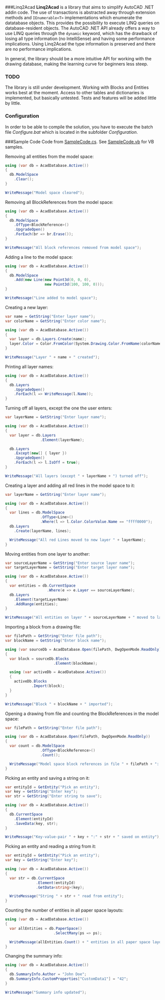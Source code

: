 ###Linq2Acad
**Linq2Acad** is a library that aims to simplify AutoCAD .NET addin code. The use of transactions is abstracted away through extension methods and ```IEnumerable<T>``` implementations which enumerate the datatabase objects. This provides the possibility to execute LINQ queries on database-resident objects. The AutoCAD .NET API already offers a way to use LINQ queries through the ```dynamic``` keyword, which has the drawback of losing all type information (no IntelliSense) and having some performance implications. Using Linq2Acad the type information is preserved and there are no performance implications.

In general, the library should be a more intuitive API for working with the drawing database, making the learning curve for beginners less steep.

### TODO
The library is still under development. Working with Blocks and Entities works best at the moment. Access to other tables and dictionaries is implemented, but basically untested. Tests and features will be added little by little.

### Configuration
In order to be able to compile the solution, you have to execute the batch file *Configure.bat* which is located in the subfolder *Configuration*.

###Sample Code
Code from [SampleCode.cs](https://github.com/wtertinek/Linq2Acad/blob/master/Linq2Acad.SampleCode.CS/SampleCode.cs). See [SampleCode.vb](https://github.com/wtertinek/Linq2Acad/blob/master/Linq2Acad.SampleCode.VB/SampleCode.vb) for VB samples.

Removing all entities from the model space:

```c#
using (var db = AcadDatabase.Active())
{
  db.ModelSpace
    .Clear();
}

WriteMessage("Model space cleared");
```

Removing all BlockReferences from the model space:

```c#
using (var db = AcadDatabase.Active())
{
  db.ModelSpace
    .OfType<BlockReference>()
    .UpgradeOpen()
    .ForEach(br => br.Erase());
}

WriteMessage("All block references removed from model space");
```

Adding a line to the model space:

```c#
using (var db = AcadDatabase.Active())
{
  db.ModelSpace
    .Add(new Line(new Point3d(0, 0, 0),
                  new Point3d(100, 100, 0)));
}

WriteMessage("Line added to model space");
```

Creating a new layer:

```c#
var name = GetString("Enter layer name");
var colorName = GetString("Enter color name");

using (var db = AcadDatabase.Active())
{
  var layer = db.Layers.Create(name);
  layer.Color = Color.FromColor(System.Drawing.Color.FromName(colorName));
}

WriteMessage("Layer " + name + " created");
```

Printing all layer names:

```c#
using (var db = AcadDatabase.Active())
{
  db.Layers
    .UpgradeOpen()
    .ForEach(l => WriteMessage(l.Name));
}
```

Turning off all layers, except the one the user enters:

```c#
var layerName = GetString("Enter layer name");

using (var db = AcadDatabase.Active())
{
  var layer = db.Layers
                .Element(layerName);

  db.Layers
    .Except(new[] { layer })
    .UpgradeOpen()
    .ForEach(l => l.IsOff = true);
}

WriteMessage("All layers (except " + layerName + ") turned off");
```

Creating a layer and adding all red lines in the model space to it:

```c#
var layerName = GetString("Enter layer name");

using (var db = AcadDatabase.Active())
{
  var lines = db.ModelSpace
                .OfType<Line>()
                .Where(l => l.Color.ColorValue.Name == "ffff0000");
  db.Layers
    .Create(layerName, lines);

  WriteMessage("All red Lines moved to new layer " + layerName);
}
```

Moving entities from one layer to another:

```c#
var sourceLayerName = GetString("Enter source layer name");
var targetLayerName = GetString("Enter target layer name");

using (var db = AcadDatabase.Active())
{
  var entities = db.CurrentSpace
                   .Where(e => e.Layer == sourceLayerName);
  db.Layers
    .Element(targetLayerName)
    .AddRange(entities);
}

WriteMessage("All entities on layer " + sourceLayerName + " moved to layer " + targetLayerName);
```

Importing a block from a drawing file:

```c#
var filePath = GetString("Enter file path");
var blockName = GetString("Enter block name");

using (var sourceDb = AcadDatabase.Open(filePath, DwgOpenMode.ReadOnly))
{
  var block = sourceDb.Blocks
                      .Element(blockName);

  using (var activeDb = AcadDatabase.Active())
  {
    activeDb.Blocks
            .Import(block);
  }
}

WriteMessage("Block " + blockName + " imported");
```

Opening a drawing from file and counting the BlockReferences in the model space:

```c#
var filePath = GetString("Enter file path");

using (var db = AcadDatabase.Open(filePath, DwgOpenMode.ReadOnly))
{
  var count = db.ModelSpace
                .OfType<BlockReference>()
                .Count();

  WriteMessage("Model space block references in file " + filePath + ": " + count);
}
```

Picking an entity and saving a string on it:

```c#
var entityId = GetEntity("Pick an entity");
var key = GetString("Enter key");
var str = GetString("Enter string to save");

using (var db = AcadDatabase.Active())
{
  db.CurrentSpace
    .Element(entityId)
    .SaveData(key, str);
}

WriteMessage("Key-value-pair " + key + ":" + str + " saved on entity");
```

Picking an entity and reading a string from it:

```c#
var entityId = GetEntity("Pick an entity");
var key = GetString("Enter key");

using (var db = AcadDatabase.Active())
{
  var str = db.CurrentSpace
              .Element(entityId)
              .GetData<string>(key);

  WriteMessage("String " + str + " read from entity");
}
```

Counting the number of entities in all paper space layouts:

```c#
using (var db = AcadDatabase.Active())
{
  var allEntities = db.PaperSpace()
                      .SelectMany(ps => ps);

  WriteMessage(allEntities.Count() + " entities in all paper space layouts");
}
```

Changing the summary info:

```c#
using (var db = AcadDatabase.Active())
{
  db.SummaryInfo.Author = "John Doe";
  db.SummaryInfo.CustomProperties["CustomData1"] = "42";
}

WriteMessage("Summary info updated");
```

